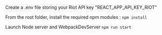 Create a .env file storing your Riot API key "REACT_APP_API_KEY_RIOT"

From the root folder, install the required npm modules : 
	```npm install```

Launch Node server and WebpackDevServer
	```npm run start```
